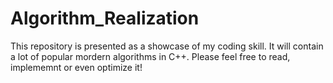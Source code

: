 # Algorithm_Realization
This repository is presented as a showcase of my coding skill. It will contain a lot of popular mordern algorithms in C++. Please feel free to read, implememnt or even optimize it!
